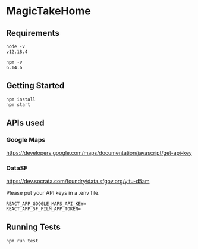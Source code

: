# MagicTakeHome

## Requirements
```
node -v
v12.18.4

npm -v
6.14.6
```


## Getting Started
```
npm install
npm start
```

## APIs used
### Google Maps
https://developers.google.com/maps/documentation/javascript/get-api-key
### DataSF
https://dev.socrata.com/foundry/data.sfgov.org/yitu-d5am

Please put your API keys in a .env file.
```
REACT_APP_GOOGLE_MAPS_API_KEY=
REACT_APP_SF_FILM_APP_TOKEN=
```

## Running Tests
```
npm run test
```
